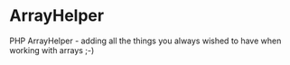 # ArrayHelper
PHP ArrayHelper - adding all the things you always wished to have when working with arrays ;-)
